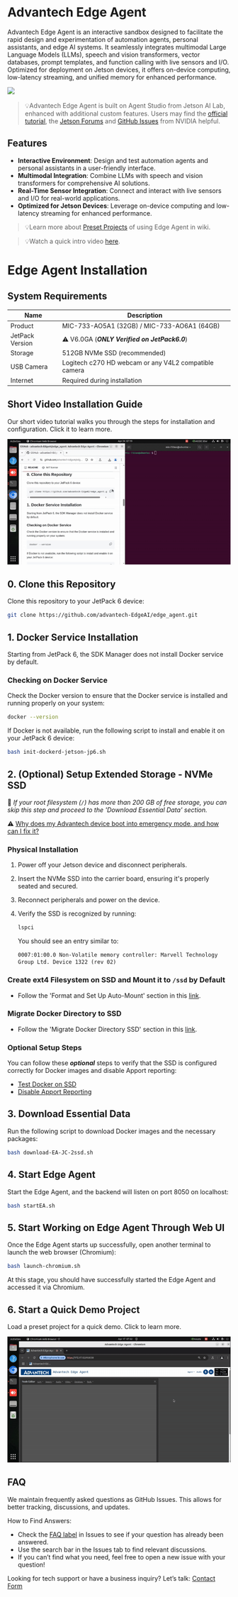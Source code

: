 # Advantech Edge Agent

Advantech Edge Agent is an interactive sandbox designed to facilitate the rapid design and experimentation of automation agents, personal assistants, and edge AI systems. It seamlessly integrates multimodal Large Language Models (LLMs), speech and vision transformers, vector databases, prompt templates, and function calling with live sensors and I/O. Optimized for deployment on Jetson devices, it offers on-device computing, low-latency streaming, and unified memory for enhanced performance.

<a href="https://www.youtube.com/watch?v=xsvGXlDslf0"><img src="./images/media/edge-agent-video.gif"></a>

> 💡Advantech Edge Agent is built on Agent Studio from Jetson AI Lab, enhanced with additional custom features. Users may find the [official tutorial](https://www.jetson-ai-lab.com/tutorial-intro.html), the [Jetson Forums](https://forums.developer.nvidia.com/c/agx-autonomous-machines/jetson-embedded-systems/jetson-projects/78) and [GitHub Issues](https://github.com/dusty-nv/NanoLLM) from NVIDIA helpful.

## Features

- **Interactive Environment**: Design and test automation agents and personal assistants in a user-friendly interface.
- **Multimodal Integration**: Combine LLMs with speech and vision transformers for comprehensive AI solutions.
- **Real-Time Sensor Integration**: Connect and interact with live sensors and I/O for real-world applications.
- **Optimized for Jetson Devices**: Leverage on-device computing and low-latency streaming for enhanced performance.

> 💡Learn more about [Preset Projects](https://github.com/advantech-EdgeAI/edge_agent/wiki/03-preset-projects) of using Edge Agent in wiki.

> 💡Watch a quick intro video [here](https://www.youtube.com/watch?v=P6T5xecStjk).

# Edge Agent Installation 

## System Requirements

| Name            | Description                                           |
|-----------------|-------------------------------------------------------|
| Product         | MIC-733-AO5A1 (32GB) / MIC-733-AO6A1 (64GB)           |
| JetPack Version | ⚠️ V6.0GA (***ONLY Verified on JetPack6.0***)         |
| Storage         | 512GB NVMe SSD (recommended)                          |
| USB Camera      | Logitech c270 HD webcam or any V4L2 compatible camera |
| Internet        | Required during installation                          |

## Short Video Installation Guide

Our short video tutorial walks you through the steps for installation and configuration. Click it to learn more.

<a href="https://www.youtube.com/watch?v=zIH040_c2yg"><img src="./images/media/install_tutorial_w_SSD.gif"></a>

## 0. Clone this Repository

Clone this repository to your JetPack 6 device:

```sh
git clone https://github.com/advantech-EdgeAI/edge_agent.git
```

## 1. Docker Service Installation 
Starting from JetPack 6, the SDK Manager does not install Docker service by default.

### Checking on Docker Service
Check the Docker version to ensure that the Docker service is installed and running properly on your system:

```bash
docker --version
```

If Docker is not available, run the following script to install and enable it on your JetPack 6 device:

```bash
bash init-dockerd-jetson-jp6.sh
```

##  2. (Optional) Setup Extended Storage - NVMe SSD
🔔 *If your root filesystem (`/`) has more than 200 GB of free storage, you can skip this step and proceed to the 'Download Essential Data' section.*

⚠️ [Why does my Advantech device boot into emergency mode, and how can I fix it?](https://github.com/advantech-EdgeAI/edge_agent/issues/8)

### Physical Installation
1. Power off your Jetson device and disconnect peripherals.
2. Insert the NVMe SSD into the carrier board, ensuring it's properly seated and secured.
3. Reconnect peripherals and power on the device.
4. Verify the SSD is recognized by running:

   ```bash
   lspci
   ```

   You should see an entry similar to:
   ```
   0007:01:00.0 Non-Volatile memory controller: Marvell Technology Group Ltd. Device 1322 (rev 02)
   ```

### Create ext4 Filesystem on SSD and Mount it to `/ssd` by Default
 - Follow the 'Format and Set Up Auto-Mount' section in this [link](https://www.jetson-ai-lab.com/tips_ssd-docker.html#format-and-set-up-auto-mount).

### Migrate Docker Directory to SSD
 - Follow the 'Migrate Docker Directory SSD' section in this [link](https://www.jetson-ai-lab.com/tips_ssd-docker.html#migrate-docker-directory-to-ssd).


### Optional Setup Steps

 You can follow these ***optional*** steps to verify that the SSD is configured correctly for Docker images and disable Apport reporting:

- [Test Docker on SSD](https://github.com/advantech-EdgeAI/edge_agent/issues/5)
- [Disable Apport Reporting](https://github.com/advantech-EdgeAI/edge_agent/issues/6)

## 3. Download Essential Data

Run the following script to download Docker images and the necessary packages:

```bash
bash download-EA-JC-2ssd.sh
```

## 4. Start Edge Agent

Start the Edge Agent, and the backend will listen on port 8050 on localhost:

```bash
bash startEA.sh
```

## 5. Start Working on Edge Agent Through Web UI

Once the Edge Agent starts up successfully, open another terminal to launch the web browser (Chromium):

```bash
bash launch-chromium.sh
```

At this stage, you should have successfully started the Edge Agent and accessed it via Chromium.

## 6. Start a Quick Demo Project

Load a preset project for a quick demo. Click to learn more.

<a href="https://www.youtube.com/watch?v=XNr-aNQwoPc"><img src="./images/media/quick_demo.gif"></a>

## FAQ

We maintain frequently asked questions as GitHub Issues. This allows for better tracking, discussions, and updates.

How to Find Answers:
- Check the [FAQ label](https://github.com/advantech-EdgeAI/edge_agent/issues?q=is%3Aissue%20state%3Aclosed%20label%3AFAQ) in Issues to see if your question has already been answered.
- Use the search bar in the Issues tab to find relevant discussions.
- If you can’t find what you need, feel free to open a new issue with your question!

Looking for tech support or have a business inquiry? Let’s talk: [Contact Form](https://www.advantech.com/en/form/2bcb7004-44e9-4e70-9ef0-520f326e6141?callback=f51f1493-33ae-43e5-8172-cb8055499ec1)
